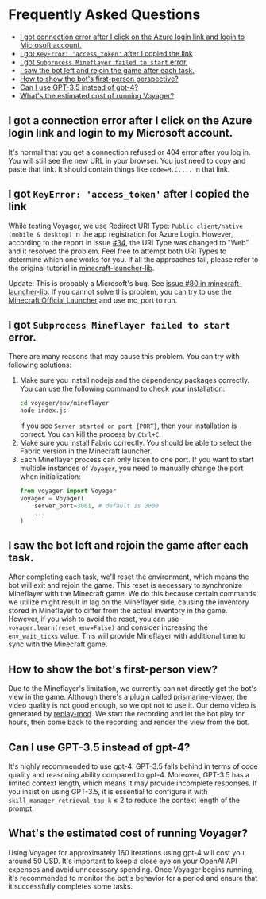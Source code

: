# Frequently Asked Questions
* [I got connection error after I click on the Azure login link and login to Microsoft account.](#i-got-a-connection-error-after-i-click-on-the-azure-login-link-and-login-to-my-microsoft-account)
* [I got `KeyError: 'access_token'` after I copied the link](#i-got-keyerror-accesstoken-after-i-copied-the-link)
* [I got `Subprocess Mineflayer failed to start` error.](#i-got-subprocess-mineflayer-failed-to-start-error)
* [I saw the bot left and rejoin the game after each task.](#i-saw-the-bot-left-and-rejoin-the-game-after-each-task)
* [How to show the bot's first-person perspective?](#how-to-show-the-bots-first-person-view)
* [Can I use GPT-3.5 instead of gpt-4?](#can-i-use-gpt-35-instead-of-gpt-4)
* [What's the estimated cost of running Voyager?](#whats-the-estimated-cost-of-running-voyager)

## I got a connection error after I click on the Azure login link and login to my Microsoft account.

It's normal that you get a connection refused or 404 error after you log in. You will still see the new URL in your browser. You just need to copy and paste that link. It should contain things like `code=M.C....` in that link.

## I got `KeyError: 'access_token'` after I copied the link

While testing Voyager, we use Redirect URI Type: `Public client/native (mobile & desktop)` in the app registration for Azure Login. However, according to the report in issue [#34](https://github.com/MineDojo/Voyager/issues/34#issuecomment-1567007133), the URI Type was changed to "Web" and it resolved the problem. Feel free to attempt both URI Types to determine which one works for you. If all the approaches fail, please refer to the original tutorial in [minecraft-launcher-lib](https://minecraft-launcher-lib.readthedocs.io/en/stable/tutorial/microsoft_login.html).

Update: This is probably a Microsoft's bug. See [issue #80 in minecraft-launcher-lib](https://codeberg.org/JakobDev/minecraft-launcher-lib/issues/80). If you cannot solve this problem, you can try to use the [Minecraft Official Launcher](./installation/minecraft_instance_install.md#option-2-minecraft-official-launcher) and use mc_port to run.
## I got `Subprocess Mineflayer failed to start` error.

There are many reasons that may cause this problem. You can try with following solutions:
1. Make sure you install nodejs and the dependency packages correctly. You can use the following command to check your installation:
    ```bash
    cd voyager/env/mineflayer
    node index.js
    ```
   If you see `Server started on port {PORT}`, then your installation is correct. You can kill the process by `Ctrl+C`.
2. Make sure you install Fabric correctly. You should be able to select the Fabric version in the Minecraft launcher. 
3. Each Mineflayer process can only listen to one port. If you want to start multiple instances of `Voyager`, you need to manually change the port when initialization:
    ```python
    from voyager import Voyager
    voyager = Voyager(
        server_port=3001, # default is 3000
        ...
    )
    ```
   
## I saw the bot left and rejoin the game after each task.

After completing each task, we'll reset the environment, which means the bot will exit and rejoin the game. This reset is necessary to synchronize Mineflayer with the Minecraft game. We do this because certain commands we utilize might result in lag on the Mineflayer side, causing the inventory stored in Mineflayer to differ from the actual inventory in the game. However, if you wish to avoid the reset, you can use `voyager.learn(reset_env=False)` and consider increasing the `env_wait_ticks` value. This will provide Mineflayer with additional time to sync with the Minecraft game.


## How to show the bot's first-person view?

Due to the Mineflayer's limitation, we currently can not directly get the bot's view in the game. Although there's a plugin called [prismarine-viewer](https://github.com/PrismarineJS/prismarine-viewer), the video quality is not good enough, so we opt not to use it. Our demo video is generated by [replay-mod](https://www.replaymod.com/). We start the recording and let the bot play for hours, then come back to the recording and render the view from the bot.


## Can I use GPT-3.5 instead of gpt-4?

It's highly recommended to use gpt-4. GPT-3.5 falls behind in terms of code quality and reasoning ability compared to gpt-4. Moreover, GPT-3.5 has a limited context length, which means it may provide incomplete responses. If you insist on using GPT-3.5, it is essential to configure it with `skill_manager_retrieval_top_k` ≤ 2 to reduce the context length of the prompt.

## What's the estimated cost of running Voyager?

Using Voyager for approximately 160 iterations using gpt-4 will cost you around 50 USD. It's important to keep a close eye on your OpenAI API expenses and avoid unnecessary spending. Once Voyager begins running, it's recommended to monitor the bot's behavior for a period and ensure that it successfully completes some tasks.